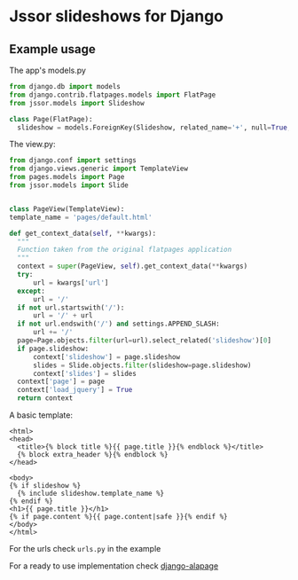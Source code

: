 Jssor slideshows for Django
==============

Example usage
--------------

The app's models.py

  ```python
from django.db import models
from django.contrib.flatpages.models import FlatPage
from jssor.models import Slideshow

class Page(FlatPage):
    slideshow = models.ForeignKey(Slideshow, related_name='+', null=True, blank=True, on_delete=models.SET_NULL, verbose_name=u'Slideshow')
  ```

The view.py:

  ```python
from django.conf import settings
from django.views.generic import TemplateView
from pages.models import Page
from jssor.models import Slide


class PageView(TemplateView):
template_name = 'pages/default.html'

def get_context_data(self, **kwargs):
	"""
	Function taken from the original flatpages application
	"""
    context = super(PageView, self).get_context_data(**kwargs)
    try:
        url = kwargs['url']
    except:
        url = '/'
    if not url.startswith('/'):
        url = '/' + url
    if not url.endswith('/') and settings.APPEND_SLASH:
        url += '/'
    page=Page.objects.filter(url=url).select_related('slideshow')[0]
    if page.slideshow:
        context['slideshow'] = page.slideshow
        slides = Slide.objects.filter(slideshow=page.slideshow)
        context['slides'] = slides
    context['page'] = page
    context['load_jquery'] = True
    return context
  ```

A basic template:	 
   
  ```django
<html>
<head>
	<title>{% block title %}{{ page.title }}{% endblock %}</title>
	{% block extra_header %}{% endblock %}
</head>

<body>
{% if slideshow %}
	{% include slideshow.template_name %}
{% endif %}
<h1>{{ page.title }}</h1>
{% if page.content %}{{ page.content|safe }}{% endif %}
</body>
</html>
  ```
For the urls check `urls.py` in the example

For a ready to use implementation check [django-alapage](https://github.com/synw/django-alapage)